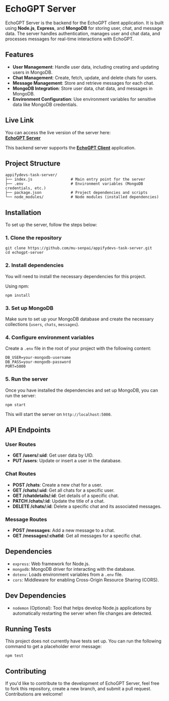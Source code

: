 
# EchoGPT Server

EchoGPT Server is the backend for the EchoGPT client application. It is built using **Node.js**, **Express**, and **MongoDB** for storing user, chat, and message data. The server handles authentication, manages user and chat data, and processes messages for real-time interactions with EchoGPT.

## Features
- **User Management**: Handle user data, including creating and updating users in MongoDB.
- **Chat Management**: Create, fetch, update, and delete chats for users.
- **Message Management**: Store and retrieve messages for each chat.
- **MongoDB Integration**: Store user data, chat data, and messages in MongoDB.
- **Environment Configuration**: Use environment variables for sensitive data like MongoDB credentials.

## Live Link
You can access the live version of the server here:  
[**EchoGPT Server**](https://echogpt-server.vercel.app/)

This backend server supports the [**EchoGPT Client**](https://echogpt-9bc84.web.app/) application.

## Project Structure

```
appifydevs-task-server/
├── index.js                 # Main entry point for the server
├── .env                     # Environment variables (MongoDB credentials, etc.)
├── package.json             # Project dependencies and scripts
└── node_modules/            # Node modules (installed dependencies)
```

## Installation

To set up the server, follow the steps below:

### 1. Clone the repository
```
git clone https://github.com/mu-senpai/appifydevs-task-server.git
cd echogpt-server
```

### 2. Install dependencies
You will need to install the necessary dependencies for this project.

Using npm:
```
npm install
```

### 3. Set up MongoDB
Make sure to set up your MongoDB database and create the necessary collections (`users`, `chats`, `messages`). 

### 4. Configure environment variables
Create a `.env` file in the root of your project with the following content:

```
DB_USER=your-mongodb-username
DB_PASS=your-mongodb-password
PORT=5000
```

### 5. Run the server
Once you have installed the dependencies and set up MongoDB, you can run the server:

```
npm start
```

This will start the server on `http://localhost:5000`.

## API Endpoints

### User Routes

- **GET /users/:uid**: Get user data by UID.
- **PUT /users**: Update or insert a user in the database.

### Chat Routes

- **POST /chats**: Create a new chat for a user.
- **GET /chats/:uid**: Get all chats for a specific user.
- **GET /chatdetails/:id**: Get details of a specific chat.
- **PATCH /chats/:id**: Update the title of a chat.
- **DELETE /chats/:id**: Delete a specific chat and its associated messages.

### Message Routes

- **POST /messages**: Add a new message to a chat.
- **GET /messages/:chatId**: Get all messages for a specific chat.

## Dependencies

- `express`: Web framework for Node.js.
- `mongodb`: MongoDB driver for interacting with the database.
- `dotenv`: Loads environment variables from a `.env` file.
- `cors`: Middleware for enabling Cross-Origin Resource Sharing (CORS).

## Dev Dependencies

- `nodemon` (Optional): Tool that helps develop Node.js applications by automatically restarting the server when file changes are detected.

## Running Tests

This project does not currently have tests set up. You can run the following command to get a placeholder error message:

```
npm test
```

## Contributing

If you'd like to contribute to the development of EchoGPT Server, feel free to fork this repository, create a new branch, and submit a pull request. Contributions are welcome!